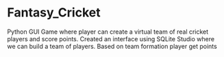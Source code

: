 # Fantasy_Cricket
Python GUI Game where player can create a virtual team of real cricket players and score points.
Created an interface using SQLite Studio where we can build a team of players.
Based on team formation player get points
